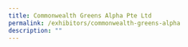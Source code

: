 ```yaml
---
title: Commonwealth Greens Alpha Pte Ltd
permalink: /exhibitors/commonwealth-greens-alpha
description: ""
---
```

